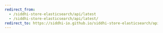 ```yaml
---
redirect_from:
  - /siddhi-store-elasticsearch/api/latest
  - /siddhi-store-elasticsearch/api/latest/
redirect_to: https://siddhi-io.github.io/siddhi-store-elasticsearch/api/latest/
---
```

